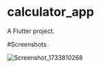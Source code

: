 # calculator_app

A  Flutter project.

#Screenshots

![Screenshot_1733810268](https://github.com/user-attachments/assets/0f1abb11-93fb-4c6d-baa0-581db470a457)

